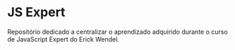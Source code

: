 # JS Expert

Repositório dedicado a centralizar o aprendizado adquirido durante o curso de JavaScript Expert do Erick Wendel.
